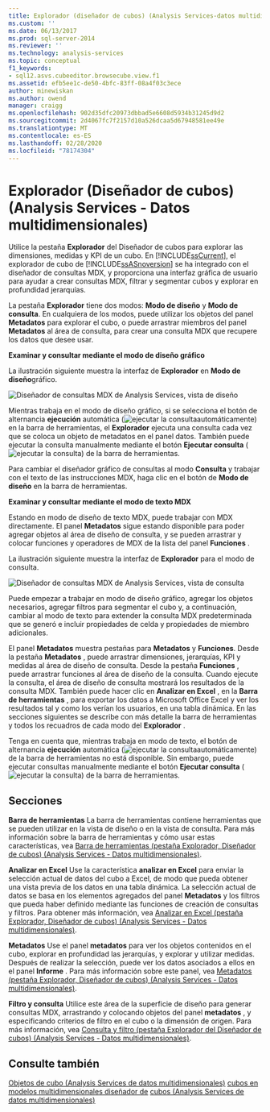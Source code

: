 ```yaml
---
title: Explorador (diseñador de cubos) (Analysis Services-datos multidimensionales) | Microsoft Docs
ms.custom: ''
ms.date: 06/13/2017
ms.prod: sql-server-2014
ms.reviewer: ''
ms.technology: analysis-services
ms.topic: conceptual
f1_keywords:
- sql12.asvs.cubeeditor.browsecube.view.f1
ms.assetid: efb5ee1c-de50-4bfc-83ff-08a4f03c3ece
author: minewiskan
ms.author: owend
manager: craigg
ms.openlocfilehash: 902d35dfc20973dbbad5e6608d5934b31245d9d2
ms.sourcegitcommit: 2d4067fc7f2157d10a526dcaa5d67948581ee49e
ms.translationtype: MT
ms.contentlocale: es-ES
ms.lasthandoff: 02/28/2020
ms.locfileid: "78174304"
---
```

# <a name="browser-cube-designer-analysis-services---multidimensional-data"></a>Explorador (Diseñador de cubos) (Analysis Services - Datos multidimensionales)
  Utilice la pestaña **Explorador** del Diseñador de cubos para explorar las dimensiones, medidas y KPI de un cubo. En [!INCLUDE[ssCurrent](../includes/sscurrent-md.md)], el explorador de cubo de [!INCLUDE[ssASnoversion](../includes/ssasnoversion-md.md)] se ha integrado con el diseñador de consultas MDX, y proporciona una interfaz gráfica de usuario para ayudar a crear consultas MDX, filtrar y segmentar cubos y explorar en profundidad jerarquías.

 La pestaña **Explorador** tiene dos modos: **Modo de diseño** y **Modo de consulta**. En cualquiera de los modos, puede utilizar los objetos del panel **Metadatos** para explorar el cubo, o puede arrastrar miembros del panel **Metadatos** al área de consulta, para crear una consulta MDX que recupere los datos que desee usar.

 **Examinar y consultar mediante el modo de diseño gráfico**

 La ilustración siguiente muestra la interfaz de **Explorador** en **Modo de diseño**gráfico.

 ![Diseñador de consultas MDX de Analysis Services, vista de diseño](media/rsqd-dsawas-mdx-designmode.gif "Diseñador de consultas MDX de Analysis Services, vista de diseño")

 Mientras trabaja en el modo de diseño gráfico, si se selecciona el botón de alternancia **ejecución** automática (![ejecutar la consulta](media/rsqdicon-autoexecute.gif "Ejecutar la consulta automáticamente")automáticamente) en la barra de herramientas, el **Explorador** ejecuta una consulta cada vez que se coloca un objeto de metadatos en el panel datos. También puede ejecutar la consulta manualmente mediante el botón **Ejecutar consulta** (![ejecutar la consulta](media/rsqdicon-run.gif "Ejecutar la consulta")) de la barra de herramientas.

 Para cambiar el diseñador gráfico de consultas al modo **Consulta** y trabajar con el texto de las instrucciones MDX, haga clic en el botón de **Modo de diseño** en la barra de herramientas.

 **Examinar y consultar mediante el modo de texto MDX**

 Estando en modo de diseño de texto MDX, puede trabajar con MDX directamente. El panel **Metadatos** sigue estando disponible para poder agregar objetos al área de diseño de consulta, y se pueden arrastrar y colocar funciones y operadores de MDX de la lista del panel **Funciones** .

 La ilustración siguiente muestra la interfaz de **Explorador** para el modo de consulta.

 ![Diseñador de consultas MDX de Analysis Services, vista de consulta](media/rsqd-dsawas-mdx-querymode.gif "Diseñador de consultas MDX de Analysis Services, vista de consulta")

 Puede empezar a trabajar en modo de diseño gráfico, agregar los objetos necesarios, agregar filtros para segmentar el cubo y, a continuación, cambiar al modo de texto para extender la consulta MDX predeterminada que se generó e incluir propiedades de celda y propiedades de miembro adicionales.

 El panel **Metadatos** muestra pestañas para **Metadatos** y **Funciones**. Desde la pestaña **Metadatos** , puede arrastrar dimensiones, jerarquías, KPI y medidas al área de diseño de consulta. Desde la pestaña **Funciones** , puede arrastrar funciones al área de diseño de la consulta. Cuando ejecute la consulta, el área de diseño de consulta mostrará los resultados de la consulta MDX. También puede hacer clic en **Analizar en Excel** , en la **Barra de herramientas** , para exportar los datos a Microsoft Office Excel y ver los resultados tal y como los verían los usuarios, en una tabla dinámica. En las secciones siguientes se describe con más detalle la barra de herramientas y todos los recuadros de cada modo del **Explorador** .

 Tenga en cuenta que, mientras trabaja en modo de texto, el botón de alternancia **ejecución** automática (![ejecutar la consulta](media/rsqdicon-autoexecute.gif "Ejecutar la consulta automáticamente")automáticamente) de la barra de herramientas no está disponible. Sin embargo, puede ejecutar consultas manualmente mediante el botón **Ejecutar consulta** (![ejecutar la consulta](media/rsqdicon-run.gif "Ejecutar la consulta")) de la barra de herramientas.

## <a name="sections"></a>Secciones
 **Barra de herramientas** La barra de herramientas contiene herramientas que se pueden utilizar en la vista de diseño o en la vista de consulta. Para más información sobre la barra de herramientas y cómo usar estas características, vea [Barra de herramientas &#40;pestaña Explorador, Diseñador de cubos&#41; &#40;Analysis Services - Datos multidimensionales&#41;](toolbar-browser-tab-cube-designer-analysis-services-multidimensional-data.md).

 **Analizar en Excel** Use la característica **analizar en Excel** para enviar la selección actual de datos del cubo a Excel, de modo que pueda obtener una vista previa de los datos en una tabla dinámica. La selección actual de datos se basa en los elementos agregados del panel **Metadatos** y los filtros que pueda haber definido mediante las funciones de creación de consultas y filtros. Para obtener más información, vea [Analizar en Excel &#40;pestaña Explorador, Diseñador de cubos&#41; &#40;Analysis Services - Datos multidimensionales&#41;](analyze-in-excel-browser-cube-designer-analysis-services-multidimensional-data.md).

 **Metadatos** Use el panel **metadatos** para ver los objetos contenidos en el cubo, explorar en profundidad las jerarquías, y explorar y utilizar medidas. Después de realizar la selección, puede ver los datos asociados a ellos en el panel **Informe** . Para más información sobre este panel, vea [Metadatos &#40;pestaña Explorador, Diseñador de cubos&#41; &#40;Analysis Services - Datos multidimensionales&#41;](metadata-browser-tab-cube-designer-analysis-services-multidimensional-data.md).

 **Filtro y consulta** Utilice este área de la superficie de diseño para generar consultas MDX, arrastrando y colocando objetos del panel **metadatos** , y especificando criterios de filtro en el cubo o la dimensión de origen. Para más información, vea [Consulta y filtro &#40;pestaña Explorador del Diseñador de cubos&#41; &#40;Analysis Services - Datos multidimensionales&#41;](query-filter-browser-cube-designer-analysis-services-multidimensional-data.md).

## <a name="see-also"></a>Consulte también
 [Objetos de cubo &#40;Analysis Services de datos multidimensionales&#41;](multidimensional-models-olap-logical-cube-objects/cube-objects-analysis-services-multidimensional-data.md) [cubos en modelos multidimensionales diseñador de](multidimensional-models/cubes-in-multidimensional-models.md) [cubos &#40;Analysis Services de datos multidimensionales&#41;](cube-designer-analysis-services-multidimensional-data.md)


